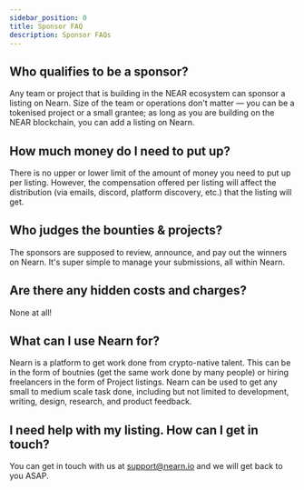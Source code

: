 ```yaml
---
sidebar_position: 0
title: Sponsor FAQ
description: Sponsor FAQs
---
```



## Who qualifies to be a sponsor?

Any team or project that is building in the NEAR ecosystem can sponsor a listing on Nearn. Size of the team or operations don't matter — you can be a tokenised project or a small grantee; as long as you are building on the NEAR blockchain, you can add a listing on Nearn.

## How much money do I need to put up?

There is no upper or lower limit of the amount of money you need to put up per listing. However, the compensation offered per listing will affect the distribution (via emails, discord, platform discovery, etc.) that the listing will get.

## Who judges the bounties & projects?

The sponsors are supposed to review, announce, and pay out the winners on Nearn. It's super simple to manage your submissions, all within Nearn.

## Are there any hidden costs and charges?

None at all!

## What can I use Nearn for?

Nearn is a platform to get work done from crypto-native talent. This can be in the form of boutnies (get the same work done by many people) or hiring freelancers in the form of Project listings.
Nearn can be used to get any small to medium scale task done, including but not limited to development, writing, design, research, and product feedback.

## I need help with my listing. How can I get in touch?

You can get in touch with us at support@nearn.io and we will get back to you ASAP.

